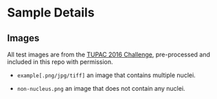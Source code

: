 # Sample Details

## Images

All test images are from the [TUPAC 2016 Challenge](http://tupac.tue-image.nl/node/5), pre-processed and included in this repo with permission.

* `example[.png/jpg/tiff]` an image that contains multiple nuclei.

* `non-nucleus.png` an image that does not contain any nuclei.

